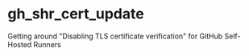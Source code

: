 # gh_shr_cert_update
Getting around "Disabling TLS certificate verification" for GitHub Self-Hosted Runners
